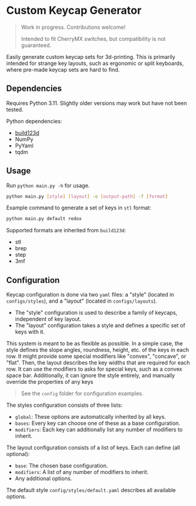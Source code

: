 # Custom Keycap Generator

> Work in progress. Contributions welcome!
> 
> Intended to fit CherryMX switches, but compatibility is not guaranteed.

Easily generate custom keycap sets for 3d-printing.
This is primarily intended for strange key layouts, such as ergonomic or split keyboards, where pre-made keycap sets are hard to find.

## Dependencies
Requires Python 3.11.
Slightly older versions may work but have not been tested.

Python dependencies:
- [build123d](https://github.com/gumyr/build123d)
- NumPy
- PyYaml
- tqdm

## Usage

Run `python main.py -h` for usage.

```bash
python main.py [style] [layout] -o [output-path] -f [format]
```

Example command to generate a set of keys in `stl` format:

```bash
python main.py default redox
```

Supported formats are inherited from `build123d`:
- stl
- brep
- step
- 3mf

## Configuration

Keycap configuration is done via two `yaml` files: a "style" (located in `configs/styles`), and a "layout" (located in `configs/layouts`).

- The "style" configuration is used to describe a family of keycaps, independent of key layout.
- The "layout" configuration takes a style and defines a specific set of keys with it.

This system is meant to be as flexible as possible.
In a simple case, the style defines the slope angles, roundness, height, etc. of the keys in each row.
It might provide some special modifiers like "convex", "concave", or "flat".
Then, the layout describes the key widths that are required for each row.
It can use the modifiers to asks for special keys, such as a convex space bar.
Additionally, it can ignore the style entirely, and manually override the properties of any keys

> See the `config` folder for configuration examples.

The styles configuration consists of three lists:
- `global`: These options are automatically inherited by all keys.
- `bases`: Every key can choose one of these as a base configuration.
- `modifiers`: Each key can additionally list any number of modifiers to inherit.

The layout configuration consists of a list of keys.
Each can define (all optional):
- `base`: The chosen base configuration.
- `modifiers`: A list of any number of modifiers to inherit.
- Any additional options.

The default style `config/styles/default.yaml` describes all available options.

